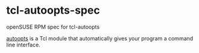 # tcl-autoopts-spec
openSUSE RPM spec for tcl-autoopts

[autoopts](https://wiki.tcl-lang.org/page/autoopts)
is a Tcl module that automatically gives your program a command line interface.

